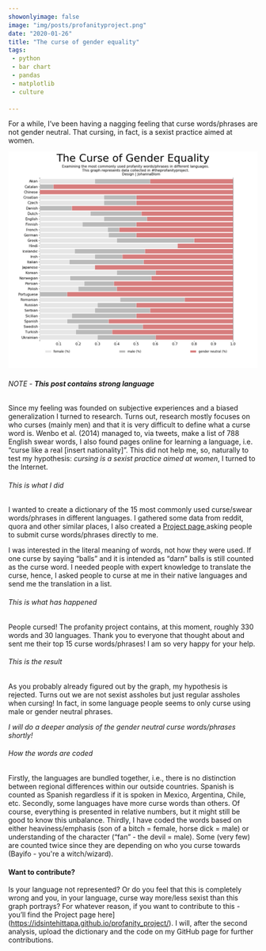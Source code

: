 ```yaml
---
showonlyimage: false
image: "img/posts/profanityproject.png"
date: "2020-01-26"
title: "The curse of gender equality"
tags:
 - python
 - bar chart
 - pandas
 - matplotlib
 - culture

---
```

For a while, I’ve been having a nagging feeling that curse words/phrases are not gender neutral. That cursing, in fact, is a sexist practice aimed at women.

<!--more-->

![ftwd][1]

###### NOTE - **This post contains strong language**


Since my feeling was founded on subjective experiences and a biased generalization I turned to research. Turns out, research mostly focuses on who curses (mainly men) and that it is very difficult to define what a curse word is. Wenbo et al. (2014) managed to, via tweets, make a list of 788 English swear words, I also found pages online for learning a language, i.e. “curse like a real [insert nationality]”. This did not help me, so, naturally to test my hypothesis: *cursing is a sexist practice aimed at women*, I turned to the Internet.

###### This is what I did
I wanted to create a dictionary of the 15 most commonly used curse/swear words/phrases in different languages. I gathered some data from reddit, quora and other similar places, I also created a [Project page ](https://idsintehittapa.github.io/profanity_project/) asking people to submit curse words/phrases directly to me. 

I was interested in the literal meaning of words, not how they were used. If one curse by saying “balls” and it is intended as “darn” balls is still counted as the curse word. I needed people with expert knowledge to translate the curse, hence, I asked people to curse at me in their native languages and send me the translation in a list. 

###### This is what has happened
People cursed! The profanity project contains, at this moment, roughly 330 words and 30 languages. Thank you to everyone that thought about and sent me their top 15 curse words/phrases! I am so very happy for your help. 

###### This is the result
As you probably already figured out by the graph, my hypothesis is rejected. Turns out we are not sexist assholes but just regular assholes when cursing! In fact, in some language people seems to only curse using male or gender neutral phrases. 

*I will do a deeper analysis of the gender neutral curse words/phrases shortly!*

###### How the words are coded
Firstly, the languages are bundled together, i.e., there is no distinction between regional differences within our outside countries. Spanish is counted as Spanish regardless if it is spoken in Mexico, Argentina, Chile, etc. Secondly, some languages have more curse words than others. Of course, everything is presented in relative numbers, but it might still be good to know this unbalance. Thirdly, I have coded the words based on either heaviness/emphasis (son of a bitch = female, horse dick = male) or understanding of the character (“fan” - the devil = male). Some (very few) are counted twice since they are depending on who you curse towards (Bayifo - you're a witch/wizard).

#### Want to contribute?
Is your language not represented? Or do you feel that this is completely wrong and you, in your language, curse way more/less sexist than this graph portrays? For whatever reason, if you want to contribute to this - you’ll find the Project page here](https://idsintehittapa.github.io/profanity_project/). I will, after the second analysis, upload the dictionary and the code on my GitHub page for further contributions. 



[1]: /img/posts/profanityproject.png